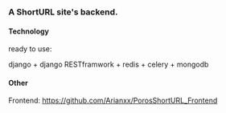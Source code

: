### A ShortURL site's backend.

#### Technology 
ready to use:

django + django RESTframwork + redis + celery + mongodb

#### Other
Frontend: https://github.com/Arianxx/PorosShortURL_Frontend